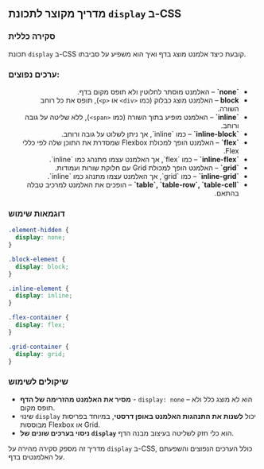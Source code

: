 ## מדריך מקוצר לתכונת `display` ב-CSS

### סקירה כללית

תכונת `display` ב-CSS קובעת כיצד אלמנט מוצג בדף ואיך הוא משפיע על סביבתו.

### ערכים נפוצים:

<ul dir="rtl"> 
<li><strong>`none`</strong> – האלמנט מוסתר לחלוטין ולא תופס מקום בדף.</li>
<li><strong>block</strong> – האלמנט מוצג כבלוק (כמו <code>&lt;div&gt;</code> או <code>&lt;p&gt;</code>), תופס את כל רוחב השורה.</li>
<li><strong>`inline`</strong> – האלמנט מופיע בתוך השורה (כמו <code>&lt;span&gt;</code>), ללא שליטה על גובה ורוחב.</li>
<li><strong>`inline-block`</strong> – כמו `inline`, אך ניתן לשלוט על גובה ורוחב.</li>
<li><strong>`flex`</strong> – האלמנט הופך למכולת Flexbox שמסדרת את התוכן שלה לפי כללי Flex.</li>
<li><strong>`inline-flex`</strong> – כמו `flex`, אך האלמנט עצמו מתנהג כמו `inline`.</li>
<li><strong>`grid`</strong> – האלמנט הופך למכולת Grid עם חלוקת שורות ועמודות.</li>
<li><strong>`inline-grid`</strong> – כמו `grid`, אך האלמנט עצמו מתנהג כמו `inline`.</li>
<li><strong>`table`, `table-row`, `table-cell`</strong> – הופכים את האלמנט למרכיב טבלה בהתאם.</li>
</ul>

### דוגמאות שימוש

```css
.element-hidden {
  display: none;
}

.block-element {
  display: block;
}

.inline-element {
  display: inline;
}

.flex-container {
  display: flex;
}

.grid-container {
  display: grid;
}
```

### שיקולים לשימוש

- **מסיר את האלמנט מהזרימה של הדף** - `display: none` – הוא לא מוצג כלל ולא תופס מקום.
- שינוי `display` יכול **לשנות את התנהגות האלמנט באופן דרסטי**, במיוחד בפריסות מבוססות Flexbox או Grid.
- **ניסוי בערכים שונים של `display`** הוא כלי חזק לשליטה בעיצוב מבנה הדף.

מדריך זה מספק סקירה מהירה על `display` ב-CSS, כולל הערכים הנפוצים והשפעתם על האלמנטים בדף.
